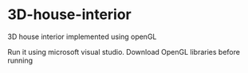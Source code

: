 # 3D-house-interior
3D house interior implemented using openGL

Run it using microsoft visual studio.
Download OpenGL libraries before running

